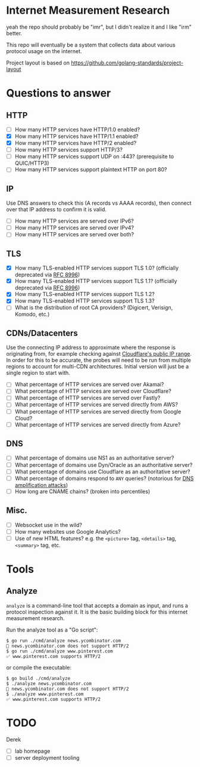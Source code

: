 Internet Measurement Research
=============================

yeah the repo should probably be "imr", but I didn't realize it and I like "irm" better.

This repo will eventually be a system that collects data about various protocol usage on the internet.

Project layout is based on https://github.com/golang-standards/project-layout

# Questions to answer
## HTTP
- [ ] How many HTTP services have HTTP/1.0 enabled?
- [x] How many HTTP services have HTTP/1.1 enabled?
- [x] How many HTTP services have HTTP/2 enabled?
- [ ] How many HTTP services support HTTP/3?
- [ ] How many HTTP services support UDP on :443? (prerequisite to QUIC/HTTP3)
- [ ] How many HTTP services support plaintext HTTP on port 80?

## IP
Use DNS answers to check this (A records vs AAAA records), then connect over that IP address to confirm it is valid.
- [ ] How many HTTP services are served over IPv6?
- [ ] How many HTTP services are served over IPv4?
- [ ] How many HTTP services are served over both?

## TLS
- [x] How many TLS-enabled HTTP services support TLS 1.0? (officially deprecated via [RFC 8996](https://datatracker.ietf.org/doc/rfc8996/))
- [x] How many TLS-enabled HTTP services support TLS 1.1? (officially deprecated via [RFC 8996](https://datatracker.ietf.org/doc/rfc8996/))
- [x] How many TLS-enabled HTTP services support TLS 1.2?
- [x] How many TLS-enabled HTTP services support TLS 1.3?
- [ ] What is the distribution of root CA providers? (Digicert, Verisign, Komodo, etc.)

## CDNs/Datacenters
Use the connecting IP address to approximate where the response is originating from, for example checking against [Cloudflare's public IP range](https://www.cloudflare.com/ips/).
In order for this to be accurate, the probes will need to be run from multiple regions to account for multi-CDN architectures.
Initial version will just be a single region to start with.
- [ ] What percentage of HTTP services are served over Akamai?
- [ ] What percentage of HTTP services are served over Cloudflare?
- [ ] What percentage of HTTP services are served over Fastly?
- [ ] What percentage of HTTP services are served directly from AWS?
- [ ] What percentage of HTTP services are served directly from Google Cloud?
- [ ] What percentage of HTTP services are served directly from Azure?

## DNS
- [ ] What percentage of domains use NS1 as an authoritative server?
- [ ] What percentage of domains use Dyn/Oracle as an authoritative server?
- [ ] What percentage of domains use Cloudflare as an authoritative server?
- [ ] What percentage of domains respond to `ANY` queries? (notorious for [DNS amplification attacks](https://www.cloudflare.com/learning/ddos/dns-amplification-ddos-attack/))
- [ ] How long are CNAME chains? (broken into percentiles)

## Misc.
- [ ] Websocket use in the wild?
- [ ] How many websites use Google Analytics?
- [ ] Use of new HTML features? e.g. the `<picture>` tag, `<details>` tag, `<summary>` tag, etc.

# Tools

## Analyze
`analyze` is a command-line tool that accepts a domain as input, and runs a protocol inspection against it.
It is the basic building block for this internet measurement research.

Run the analyze tool as a "Go script":
```
$ go run ./cmd/analyze news.ycombinator.com
🚫 news.ycombinator.com does not support HTTP/2
$ go run ./cmd/analyze www.pinterest.com
✅ www.pinterest.com supports HTTP/2
```

or compile the executable:
```
$ go build ./cmd/analyze
$ ./analyze news.ycombinator.com
🚫 news.ycombinator.com does not support HTTP/2
$ ./analyze www.pinterest.com
✅ www.pinterest.com supports HTTP/2
```

# TODO
Derek
- [ ] lab homepage
- [ ] server deployment tooling
